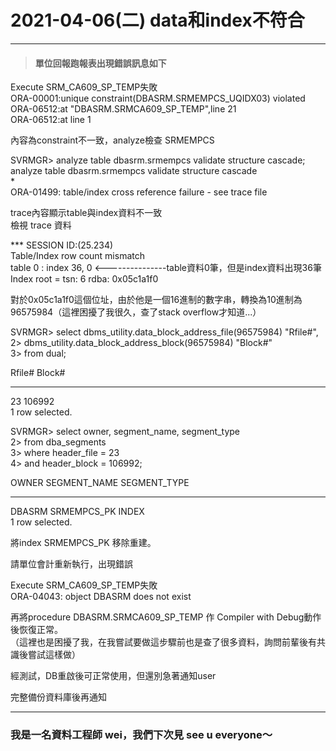 # 2021-04-06(二) data和index不符合      
   
-----   
> #### 單位回報跑報表出現錯誤訊息如下   
   
Execute SRM_CA609_SP_TEMP失敗   
ORA-00001:unique constraint(DBASRM.SRMEMPCS_UQIDX03) violated   
ORA-06512:at "DBASRM.SRMCA609_SP_TEMP",line 21   
ORA-06512:at line 1   
   
內容為constraint不一致，analyze檢查 SRMEMPCS   
   
SVRMGR> analyze table dbasrm.srmempcs validate structure cascade;   
analyze table dbasrm.srmempcs validate structure cascade   
*   
ORA-01499: table/index cross reference failure - see trace file   
   
trace內容顯示table與index資料不一致   
檢視 trace 資料   
    
*** SESSION ID:(25.234)   
Table/Index row count mismatch   
table 0 : index 36, 0              <---------------table資料0筆，但是index資料出現36筆   
Index root = tsn: 6 rdba: 0x05c1a1f0   
   
對於0x05c1a1f0這個位址，由於他是一個16進制的數字串，轉換為10進制為96575984（這裡困擾了我很久，查了stack overflow才知道...）   
   
SVRMGR> select dbms_utility.data_block_address_file(96575984)  "Rfile#",   
     2>        dbms_utility.data_block_address_block(96575984) "Block#"   
     3> from dual;   
   
Rfile#     Block#   
---------- ----------   
23         106992   
1 row selected.   
   
SVRMGR> select owner, segment_name, segment_type   
     2> from  dba_segments   
     3> where header_file = 23   
     4> and header_block = 106992;   
   
OWNER    SEGMENT_NAME          SEGMENT_TYPE   
-------- --------------------- -----------------   
DBASRM   SRMEMPCS_PK           INDEX   
1 row selected.   
   
將index SRMEMPCS_PK 移除重建。   
   
請單位會計重新執行，出現錯誤   
   
Execute SRM_CA609_SP_TEMP失敗   
ORA-04043: object DBASRM does not exist   
   
再將procedure DBASRM.SRMCA609_SP_TEMP 作 Compiler with Debug動作後恢復正常。   
（這裡也是困擾了我，在我嘗試要做這步驟前也是查了很多資料，詢問前輩後有共識後嘗試這樣做）   
   
經測試，DB重啟後可正常使用，但還別急著通知user   
   
完整備份資料庫後再通知
   
-----
   
### 我是一名資料工程師 wei，我們下次見 see u everyone～
